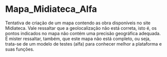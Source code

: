 # Mapa_Midiateca_Alfa

  Tentativa de criação de um mapa contendo as obra disponíveis no site Midiateca.
  Vale ressaltar que a geolocalização não está correta, isto é, os pontos indicados no mapa não contém uma precisão geográfica adequada.
  É mister ressaltar, também, que este mapa não está completo, ou seja, trata-se de um modelo de testes (alfa) para conhecer melhor a plataforma e suas funções.
